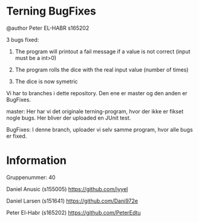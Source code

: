 # Terning BugFixes

@author Peter EL-HABR s165202

3 bugs fixed:

1) The program will printout a fail message if a value is not correct (input must be a int>0)

2) The program rolls the dice with the real input value (number of times)

3) The dice is now symetric

Vi har to branches i dette repository. Den ene er master og den anden er BugFixes. 

master: Her har vi det originale terning-program, hvor der ikke er fikset nogle bugs. Her bliver der uploaded en JUnit test.

BugFixes: I denne branch, uploader vi selv samme program, hvor alle bugs er fixed.


# Information

Gruppenummer: 40

Daniel Anusic (s155005) https://github.com/iyyel

Daniel Larsen (s151641) https://github.com/Dani972e

Peter El-Habr (s165202) https://github.com/PeterEdtu
